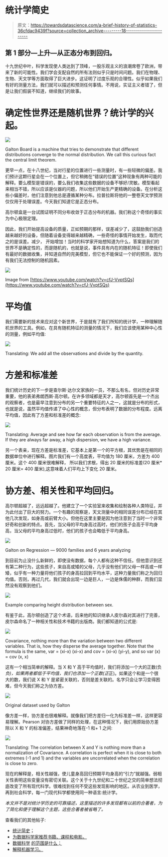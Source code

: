 # 统计学简史

> 原文：<https://towardsdatascience.com/a-brief-history-of-statistics-36cfdac9439f?source=collection_archive---------18----------------------->

## 第 1 部分—上升—从正态分布到回归。

十九世纪中叶，科学发现使人类达到了顶峰，一股乐观主义的浪潮席卷了欧洲，带来了新的可能性。我们学会支配自然的所有法则似乎只是时间问题。我们在物理、生物、天文学等方面取得了巨大进步。这证明了过度乐观的合理性。似乎如果我们有好的测量方法，我们就可以描述和预测任何事情。不用说，实证主义者错了，但是让我们假装不知道，继续我们的故事。

# 确定性世界还是随机世界？统计学的兴起。

![](img/49d141fda761d3f98b113200b10ba7e1.png)

Galton Board is a machine that tries to demonstrate that different distributions converge to the normal distribution. We call this curious fact the central limit theorem.

更早一点，在十八世纪，当对行星的位置进行一些测量时，有一些轻微的偏差。我们预计这颗行星会在一个位置上，但它稍微在“错误的位置”这种现象有两种可能的解释。要么模型是错误的，要么我们收集这些数据的设备不够好/灵敏。模型看起来相当不错，所以应该是仪器的问题，所以他们开始生产更精确的设备。在分析这些小偏差时，他们注意到他总是遵循某种分布。拉普拉斯将他的一整卷天文学预测仅仅用于处理误差。今天我们知道它是正态分布。

高尔顿盒是一台试图证明不同分布收敛于正态分布的机器。我们称这个奇怪的事实为中心极限定理。

因此，我们开始提高设备的质量，正如预期的那样，误差减少了，这鼓励我们创造越来越好的设备，但随着设备变得越来越精确，一些奇怪的事情开始发生，取而代之的是误差。减少，
开始增加！当时的科学家开始想知道为什么，答案是我们的世界不是确定性的，而是随机的，也就是说，事件具有内在的随机特征！即使我们有最好的数据收集，并知道自然的完美模型，但它也不能保证一个好的预测，因为有我们无法控制的随机因素。

![](img/8d566fa793d45778d0f04cc941007784.png)

Image from [https://www.youtube.com/watch?v=cfJ-VvptSQs](https://www.youtube.com/watch?v=cfJ-VvptSQs)

# 平均值

我们需要新的技术来应对这个新世界，于是就有了我们所知的统计学，一种理解随机世界的工具。例如，在具有随机特征的测量的情况下，我们应该使用某种中心性的测量，例如平均值:

![](img/a494b65639cbc013e384a4f265264582.png)

Translating: We add all the observations and divide by the quantity.

# 方差和标准差

我们统计历史的下一步是查尔斯·达尔文家族的一员，不那么有名，但对历史非常重要，他的表弟弗朗西斯·高尔顿。在许多领域都是天才，高尔顿首先是一个杰出的观察者，也是最早注意到分布的另一个重要特征的人之一，这就是分布的形式，也就是说，虽然平均值传递了中心性的概念，但分布表明了数据的分布程度。远离平均值，因此有了方差和标准差的概念:

![](img/19900899a19a2dd1ec92f1de97918174.png)

Translating: Average and see how far each observation is from the average. If they are always far away, a high dispersion, we have a high variance.

另一个表亲，现在方差是标准差，它基本上是第一个的平方根，其优势是在相同的数据单位中进行解释。图片我们有一个高度表，平均值为 180 厘米，方差为 400 厘米。这个 400 厘米很难解释，
所以我们求根，得出 20 厘米的标准差(20 厘米* 20 厘米= 400 厘米),这意味着人们平均上下变化 20 厘米。

# 协方差、相关性和平均回归。

高尔顿超越了，远远超越了。他建立了一个实验室来收集和绘制各种人类特征，并为此付出了巨大的努力。一个有趣的观察是，天文测量中的相同误差分布已经在其他几次发现，如身高或前臂大小。但他在这里主要是因为他注意到了当时一个非常好奇和创新的特点。首先，当父母的平均身高过高时，他们的孩子会高于平均身高，当父母的平均身高过低时，他们的孩子也会略低于平均身高。

![](img/ad2105f2770a00a82386c97a7008d4bc.png)

Galton on Regression — 9000 families and 6 years analyzing

到目前为止没什么新鲜的，即使没有数据，每个人都有这种不信任。但他意识到还有第二种行为，这些孩子，来自高或矮的父母，几乎没有他们的父母一样高或一样矮，似乎有一种力量将他们孩子的身高拉回到平均水平，这种力量我们称之为回归均值。否则，再过几代，我们就会出现一边是巨人，一边是侏儒的种群，而我们显然没有观察到他们。

![](img/653a325a0e94afaecf2dd7adab28e16b.png)

Example comparing height distribution between sex.

有鉴于此，高尔顿创造了这个术语，后来他的知识继承人皮尔森对其进行了完善，皮尔森命名了一种相关性和技术书籍的出版商。我们都知道的公式是:

![](img/8ac4e43c5be271cfe1dd50ebe9bdfd8f.png)

Covariance, nothing more than the variation between two different variables. That is, how they disperse the average together. Note that the formula is the same, var = (xi-x) (xi-x) and cov = (xi-x) (yi-y), and so var (x) = cov (x, x)

这有一个相当简单的解释。当 X 和 Y 高于平均值时，我们将添加一个大的正数(负*负)，如果两者都低于平均值，我们也添加一个正数(正*正)。如果这个和是一个很大的数，我们说 X 和 Y 是紧密关联的，否则是差关联的。名字只会让学习变得困难，但今天我们称之为协方差。

![](img/665c67590bcedf61d6f9ab440ba86417.png)

Original dataset used by Galton

像方差一样，协方差也很难解释。就像我们把方差归一化为标准差一样，这样更容易理解。Pearson 对协方差做了同样的处理，在这种情况下，我们用原始协方差除以 X 和 Y 的标准偏差，结果神奇地落在-1 和+ 1 之间:

![](img/5c1bb19e467850b89134ce8285c53ca2.png)

Translating: The correlation between X and Y is nothing more than a normalization of Covariance. A correlation is perfect when it is close to both extremes (-1 and 1) and the variables are uncorrelated when the correlation is close to zero.

现在的解释是，相关性越强，使儿童身高回归预期平均身高的“引力”就越强。弱相关性表明这些变量没有密切关联。这个关于十九世纪和二十世纪之交的简单想法彻底改变了所有现代科学。很难找到任何不受这些发现影响的地区。从农业到医学，再到社会科学，每一门现代科学都使用同一种语言:统计学。

*本文并不是对统计学历史的可靠描述，这里描述的许多发现都有以前的合著者，为了简化和便于理解这个主题，这些合著者被省略了。*

查看我们的其他帖子:

*   [统计简史](http://a%20brief%20history%20of%20statistics/)；
*   [为数据科学家推荐书籍、课程和电影。](/how-to-become-a-data-scientist-2a02ed565336)
*   [数据科学](https://medium.com/swlh/data-science-and-the-data-scientist-db200aac4ea0) [的范围是什么；](https://medium.com/beacon-insight/ci%C3%AAncia-de-dados-e-o-cientista-de-dados-72634fcc1a4c)
*   [解释机器学习。](https://medium.com/@marcos.silva0/the-ultimate-guide-using-game-theory-to-interpret-machine-learning-c384cbb6929?sk=8817fb3b75f2da2030cee7a699c8854b)